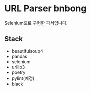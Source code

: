# URL Parser bnbong

Selenium으로 구현한 파서입니다.

## Stack
- beautifulsoup4
- pandas
- selenium
- urllib3
- poetry
- pylint(예정)
- black
